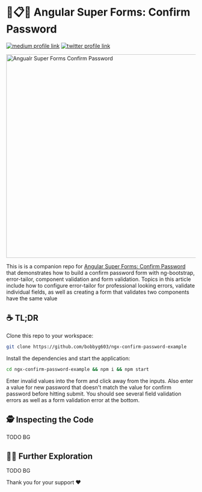# 📐📋🦸 Angular Super Forms: Confirm Password

[![medium profile link](https://img.shields.io/badge/Medium-12100E?style=for-the-badge&logo=medium&logoColor=white)]([https://medium.com/better-programming/file-uploads-with-angular-and-rxjs-34262b3450ae](https://medium.com/p/bd95906f220f))
[![twitter profile link](https://img.shields.io/badge/Twitter-1DA1F2?style=for-the-badge&logo=twitter&logoColor=white)]([https://twitter.com/bobbyg603/status/1524465334522195968](https://twitter.com/bobbyg603/status/1689632582994907136))

<img alt="Angualr Super Forms Confirm Password" src="https://github.com/bobbyg603/ngx-confirm-password-example/assets/2646053/332f4d5b-70d9-46ce-b20e-ea30aed5f26b" width="540px" height="auto">

This is is a companion repo for [Angular Super Forms: Confirm Password]([https://betterprogramming.pub/file-uploads-with-angular-and-rxjs-34262b3450ae](https://medium.com/p/bd95906f220f)) that demonstrates how to build a confirm password form with ng-bootstrap, error-tailor, component validation and form validation. Topics in this article include how to configure error-tailor for professional looking errors, validate individual fields, as well as creating a form that validates two components have the same value

## ☕️ TL;DR

Clone this repo to your workspace:

```sh
git clone https://github.com/bobbyg603/ngx-confirm-password-example
```

Install the dependencies and start the application:

```sh
cd ngx-confirm-password-example && npm i && npm start
```

Enter invalid values into the form and click away from the inputs. Also enter a value for new password that doesn't match the value for confirm password before hitting submit. You should see several field validation errors as well as a form validation error at the bottom.

## 🕵️ Inspecting the Code

TODO BG

## 🧑‍🎓 Further Exploration

TODO BG

Thank you for your support ❤️
